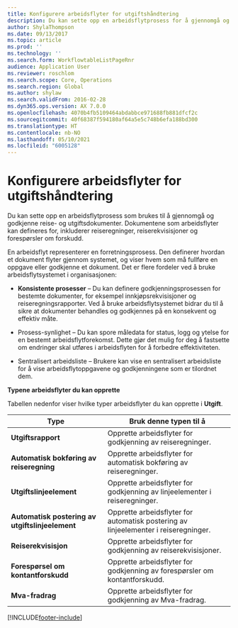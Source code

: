 ```yaml
---
title: Konfigurere arbeidsflyter for utgiftshåndtering
description: Du kan sette opp en arbeidsflytprosess for å gjennomgå og godkjenne reise- og utgiftsdokumenter.
author: ShylaThompson
ms.date: 09/13/2017
ms.topic: article
ms.prod: ''
ms.technology: ''
ms.search.form: WorkflowtableListPageRnr
audience: Application User
ms.reviewer: roschlom
ms.search.scope: Core, Operations
ms.search.region: Global
ms.author: shylaw
ms.search.validFrom: 2016-02-28
ms.dyn365.ops.version: AX 7.0.0
ms.openlocfilehash: 4070b4fb5109464abdabbce971688fb881dfcf2c
ms.sourcegitcommit: 40f68387f594180af64a5e5c748b6efa188bd300
ms.translationtype: HT
ms.contentlocale: nb-NO
ms.lasthandoff: 05/10/2021
ms.locfileid: "6005128"
---
```

# <a name="set-up-expense-management-workflows"></a>Konfigurere arbeidsflyter for utgiftshåndtering

Du kan sette opp en arbeidsflytprosess som brukes til å gjennomgå og godkjenne reise- og utgiftsdokumenter. Dokumentene som arbeidsflyter kan defineres for, inkluderer reiseregninger, reiserekvisisjoner og forespørsler om forskudd.

En arbeidsflyt representerer en forretningsprosess. Den definerer hvordan et dokument flyter gjennom systemet, og viser hvem som må fullføre en oppgave eller godkjenne et dokument. Det er flere fordeler ved å bruke arbeidsflytsystemet i organisasjonen:

-   **Konsistente prosesser** – Du kan definere godkjenningsprosessen for bestemte dokumenter, for eksempel innkjøpsrekvisisjoner og reiseregningsrapporter. Ved å bruke arbeidsflytsystemet bidrar du til å sikre at dokumenter behandles og godkjennes på en konsekvent og effektiv måte.

-   Prosess-synlighet – Du kan spore måledata for status, logg og ytelse for en bestemt arbeidsflytforekomst. Dette gjør det mulig for deg å fastsette om endringer skal utføres i arbeidsflyten for å forbedre effektiviteten.

-   Sentralisert arbeidsliste – Brukere kan vise en sentralisert arbeidsliste for å vise arbeidsflytoppgavene og godkjenningene som er tilordnet dem. 

**Typene arbeidsflyter du kan opprette**

Tabellen nedenfor viser hvilke typer arbeidsflyter du kan opprette i **Utgift**.


|              <strong>Type</strong>              |                   <strong>Bruk denne typen til å</strong>                   |
|-------------------------------------------------|-----------------------------------------------------------------------|
|         <strong>Utgiftsrapport</strong>         |            Opprette arbeidsflyter for godkjenning av reiseregninger.             |
|  <strong>Automatisk bokføring av reiseregning</strong>   |        Opprette arbeidsflyter for automatisk bokføring av reiseregninger.        |
|       <strong>Utgiftslinjeelement</strong>        |     Opprette arbeidsflyter for godkjenning av linjeelementer i reiseregninger.      |
| <strong>Automatisk postering av utgiftslinjeelement</strong> | Opprette arbeidsflyter for automatisk postering av linjeelementer i reiseregninger. |
|       <strong>Reiserekvisisjon</strong>       |          Opprette arbeidsflyter for godkjenning av reiserekvisisjoner.           |
|      <strong>Forespørsel om kontantforskudd</strong>      |         Opprette arbeidsflyter for godkjenning av forespørsler om kontantforskudd.          |
|        <strong>Mva-fradrag</strong>        | Opprette arbeidsflyter for godkjenning av Mva-fradrag.  |



[!INCLUDE[footer-include](../includes/footer-banner.md)]